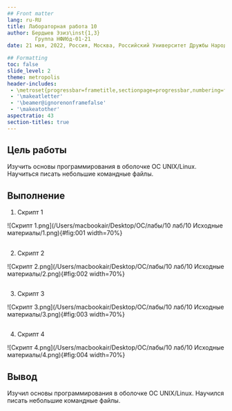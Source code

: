 ```yaml
---
## Front matter
lang: ru-RU
title: Лабораторная работа 10
author: Бердыев Эзиз\inst{1,3} 
         Группа НФИбд-01-21
date: 21 мая, 2022, Россия, Москва, Российский Университет Дружбы Народов

## Formatting
toc: false
slide_level: 2
theme: metropolis
header-includes: 
 - \metroset{progressbar=frametitle,sectionpage=progressbar,numbering=fraction}
 - '\makeatletter'
 - '\beamer@ignorenonframefalse'
 - '\makeatother'
aspectratio: 43
section-titles: true
---
```

## Цель работы
Изучить основы программирования в оболочке ОС UNIX/Linux. Научиться писать небольшие командные файлы.

## Выполнение
1. Скрипт 1

![Скрипт 1.png](/Users/macbookair/Desktop/ОС/лабы/10 лаб/10 Исходные материалы/1.png){#fig:001 width=70%}

##

2. Скрипт 2

![Скрипт 2.png](/Users/macbookair/Desktop/ОС/лабы/10 лаб/10 Исходные материалы/2.png){#fig:002 width=70%}

##

3. Скрипт 3

![Скрипт 3.png](/Users/macbookair/Desktop/ОС/лабы/10 лаб/10 Исходные материалы/3.png){#fig:003 width=70%}

##

4. Скрипт 4

![Скрипт 4.png](/Users/macbookair/Desktop/ОС/лабы/10 лаб/10 Исходные материалы/4.png){#fig:004 width=70%}

## Вывод
Изучил основы программирования в оболочке ОС UNIX/Linux. Научился писать небольшие командные файлы.